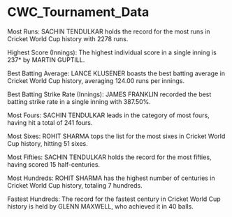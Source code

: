 # CWC_Tournament_Data

Most Runs:
SACHIN TENDULKAR holds the record for the most runs in Cricket World Cup history with 2278 runs.

Highest Score (Innings):
The highest individual score in a single inning is 237* by 	MARTIN GUPTILL.

Best Batting Average:
LANCE KLUSENER boasts the best batting average in Cricket World Cup history, averaging 124.00 runs per innings.

Best Batting Strike Rate (Innings):
JAMES FRANKLIN recorded the best batting strike rate in a single inning with 387.50%.

Most Fours:
SACHIN TENDULKAR leads in the category of most fours, having hit a total of 241 fours.

Most Sixes:
ROHIT SHARMA tops the list for the most sixes in Cricket World Cup history, hitting 51 sixes.

Most Fifties:
SACHIN TENDULKAR holds the record for the most fifties, having scored 15 half-centuries.

Most Hundreds:
ROHIT SHARMA has the highest number of centuries in Cricket World Cup history, totaling 7 hundreds.

Fastest Hundreds:
The record for the fastest century in Cricket World Cup history is held by GLENN MAXWELL, who achieved it in 40 balls.
